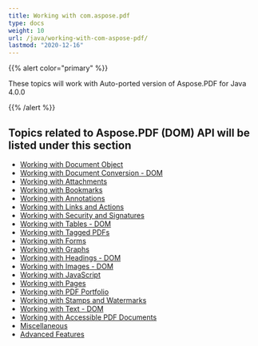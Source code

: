```yaml
---
title: Working with com.aspose.pdf
type: docs
weight: 10
url: /java/working-with-com-aspose-pdf/
lastmod: "2020-12-16"
---
```


{{% alert color="primary" %}}

These topics will work with Auto-ported version of Aspose.PDF for Java 4.0.0

{{% /alert %}}
## Topics related to Aspose.PDF (DOM) API will be listed under this section

- [Working with Document Object](/pdf/java/working-with-document-object/)
- [Working with Document Conversion - DOM](/pdf/java/working-with-document-conversion-dom/)
- [Working with Attachments](/pdf/java/working-with-attachments/)
- [Working with Bookmarks](/pdf/java/working-with-bookmarks/)
- [Working with Annotations](/pdf/java/working-with-annotations/)
- [Working with Links and Actions](/pdf/java/working-with-links-and-actions/)
- [Working with Security and Signatures](/pdf/java/working-with-security-and-signatures/)
- [Working with Tables - DOM](/pdf/java/working-with-tables-dom/)
- [Working with Tagged PDFs](/pdf/java/working-with-tagged-pdfs/)
- [Working with Forms](/pdf/java/working-with-forms/)
- [Working with Graphs](/pdf/java/working-with-graphs/)
- [Working with Headings - DOM](/pdf/java/working-with-headings-dom/)
- [Working with Images - DOM](/pdf/java/working-with-images-dom/)
- [Working with JavaScript](/pdf/java/working-with-javascript/)
- [Working with Pages](/pdf/java/working-with-pages/)
- [Working with PDF Portfolio](/pdf/java/working-with-pdf-portfolio/)
- [Working with Stamps and Watermarks](/pdf/java/working-with-stamps-and-watermarks/)
- [Working with Text - DOM](/pdf/java/working-with-text-dom/)
- [Working with Accessible PDF Documents](/pdf/java/working-with-accessible-pdf-documents/)
- [Miscellaneous](/pdf/java/miscellaneous/)
- [Advanced Features](/pdf/java/advanced-features/)
